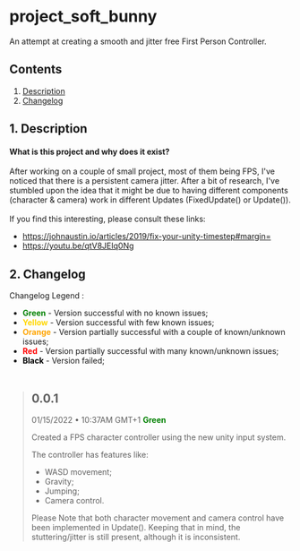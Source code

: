 
# project_soft_bunny
An attempt at creating a smooth and jitter free First Person Controller.
## Contents

1. [ Description ](#description)
2. [ Changelog ](#changelog)

<a name="description"></a>
## 1. Description
#### What is this project and why does it exist?
After working on a couple of small project, most of them being FPS, I've noticed that there is a persistent camera jitter. After a bit of research, I've stumbled upon the idea that it might be due to having different components (character & camera) work in different Updates (FixedUpdate() or Update()). <br/><br/>
If you find this interesting, please consult these links:
- https://johnaustin.io/articles/2019/fix-your-unity-timestep#margin=
- https://youtu.be/qtV8JEIq0Ng


<a name="changelog"></a>
## 2. Changelog

Changelog Legend :

- <span style="color:green">**Green**</span> -  Version successful with no known issues;
- <span style="color:gold">**Yellow**</span> -  Version successful with few known issues;
- <span style="color:orange">**Orange**</span> -  Version partially successful with a couple of known/unknown issues;
- <span style="color:red">**Red**</span> -  Version partially successful with many known/unknown issues;
- <span style="color:black">**Black**</span> -  Version failed;
<br/><br/>

>## 0.0.1
>01/15/2022 • 10:37AM GMT+1
> <span style="color:green">**Green**</span>
>
>Created a FPS character controller using the new unity input system. 
>
>The controller has features like: 
>
>- WASD movement;
>- Gravity;
>- Jumping;
>- Camera control.
>
>Please Note that both character movement and camera control have been implemented in Update(). Keeping that in mind, the stuttering/jitter is still present, although it is inconsistent.
>
<br/><br/>
